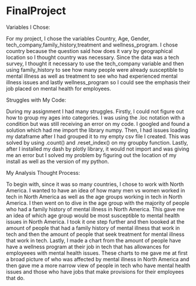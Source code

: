# FinalProject

Variables I Chose:

For my project, I chose the variables Country, Age, Gender, tech_company,family_history,treatment and wellness_program. 
I chose country because the question said how does it vary by geographical location so I thought country was necessary.  Since the data was a tech survey,
I thought it necessary to use the tech_company variable and then using family_history to see how many people were already susceptible to mental illness
as well as treatment to see who had experienced mental illness issues and lastly wellness_program so I could see the emphasis their job placed on mental health for employees.

Struggles with My Code:

During my assignment I had many struggles.  Firstly, I could not figure out how to group my ages into categories.  I was using the .loc notation with a condition
but was still receiving an error on my code.  I googled and found a solution which had me import the library numpy.  Then, I had issues loading my dataframe
after I had grouped it to my empty csv file I created.  This was solved by using .count() and .reset_index() on my groupby function.  Lastly, after I installed
my dash by plotly library, it would not import and was giving me an error but I solved my problem by figuring out the location of my install as well as the version of my python.


My Analysis Thought Process:

To begin with, since it was so many countries, I chose to work with North America.  I wanted to have an idea of how many men vs women worked in tech in North America as well as the age groups working in tech in North America.  I then went on to dive in the age group with the majority of people who had a family history of mental illness in North America.  This gave me an idea of which age group would be most susceptible to mental health issues in North America. I took it one step further and then loooked at the amount of people that had a family history of mental illness that work in tech and then the amount of people that seek treatment for mental illness that work in tech.  Lastly, I made a chart from the amount of people have have a wellness program at their job in tech that has allowances for employeees with mental health issues.  These charts to me gave me at first a broad picture of who was affected by mental illness in North America and then gave me a more narrow view of people in tech who have mental health issues and those who have jobs that make provisions for their employees that do.



